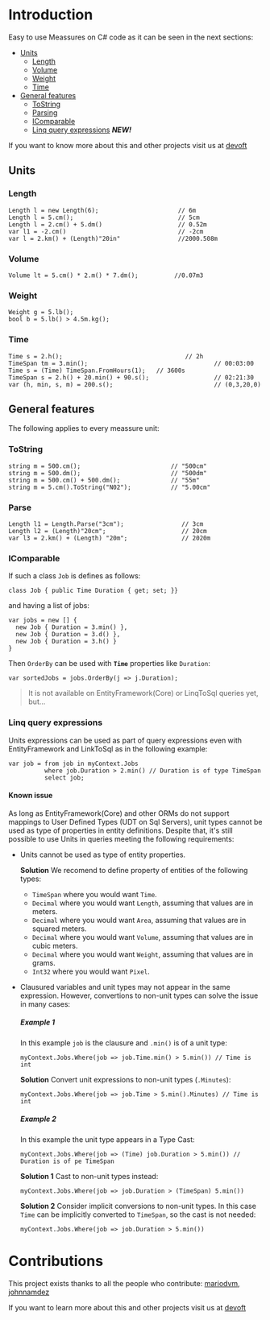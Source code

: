 # Introduction 
Easy to use Meassures on C# code as it can be seen in the next sections:

- [Units](https://github.com/devoft/MeassureSystem#units)
  - [Length](https://github.com/devoft/MeassureSystem#length)
  - [Volume](https://github.com/devoft/MeassureSystem#volume)
  - [Weight](https://github.com/devoft/MeassureSystem#weight)
  - [Time](https://github.com/devoft/MeassureSystem#time)
- [General features](https://github.com/devoft/MeassureSystem#general-features)
  - [ToString](https://github.com/devoft/MeassureSystem#ToString)
  - [Parsing](https://github.com/devoft/MeassureSystem#Parse)
  - [IComparable](https://github.com/devoft/MeassureSystem#IComparable)
  - [Linq query expressions](https://github.com/devoft/MeassureSystem#Linq-query-expressions) _**NEW!**_
  
If you want to know more about this and other projects visit us at [devoft](http://www.devoft.com)
  
## Units
### Length
```CSharp
Length l = new Length(6);                      // 6m
Length l = 5.cm();                             // 5cm
Length l = 2.cm() + 5.dm()                     // 0.52m
var l1 = -2.cm()                               // -2cm
var l = 2.km() + (Length)"20in"                //2000.508m                
```

### Volume
```Csharp
Volume lt = 5.cm() * 2.m() * 7.dm();          //0.07m3       
```
### Weight
```CSharp
Weight g = 5.lb();                              
bool b = 5.lb() > 4.5m.kg();                  
```
### Time
```CSharp
Time s = 2.h();                                  // 2h
TimeSpan tm = 3.min();                                   // 00:03:00
Time s = (Time) TimeSpan.FromHours(1);   // 3600s
TimeSpan s = 2.h() + 20.min() + 90.s();                  // 02:21:30
var (h, min, s, m) = 200.s();                            // (0,3,20,0)
```
## General features
The following applies to every meassure unit:
### ToString
```CSharp
string m = 500.cm();                         // "500cm"
string m = 500.dm();                         // "500dm"
string m = 500.cm() + 500.dm();              // "55m"
string m = 5.cm().ToString("N02");           // "5.00cm"
```
### Parse
```CSharp
Length l1 = Length.Parse("3cm");                // 3cm
Length l2 = (Length)"20cm";                     // 20cm
var l3 = 2.km() + (Length) "20m";               // 2020m
```
### IComparable
If such a class `Job` is defines as follows:
```CSharp
class Job { public Time Duration { get; set; }}
```
and having a list of jobs:
```CSharp
var jobs = new [] { 
  new Job { Duration = 3.min() }, 
  new Job { Duration = 3.d() }, 
  new Job { Duration = 3.h() } 
}
```
Then `OrderBy` can be used with **`Time`** properties like `Duration`:
```CSharp
var sortedJobs = jobs.OrderBy(j => j.Duration);
```
> It is not available on EntityFramework(Core) or LinqToSql queries yet, but...

### Linq query expressions
Units expressions can be used as part of query expressions even with EntityFramework and LinkToSql as in the following example:
```CSharp
var job = from job in myContext.Jobs
          where job.Duration > 2.min() // Duration is of type TimeSpan
          select job;
```
#### Known issue
As long as EntityFramework(Core) and other ORMs do not support mappings to User Defined Types (UDT on Sql Servers), unit types cannot be used as type of properties in entity definitions. Despite that, it's still possible to use Units in queries meeting the following requirements:
- Units cannot be used as type of entity properties. 

  **Solution** We recomend to define property of entities of the following types:
  - `TimeSpan` where you would want `Time`.
  - `Decimal` where you would want `Length`, assuming that values are in meters.
  - `Decimal` where you would want `Area`, assuming that values are in squared meters.
  - `Decimal` where you would want `Volume`, assuming that values are in cubic meters.
  - `Decimal` where you would want `Weight`, assuming that values are in grams.
  - `Int32` where you would want `Pixel`.
- Clausured variables and unit types may not appear in the same expression. However, convertions to non-unit types can solve the issue in many cases:
  ##### Example 1 
  In this example `job` is the clausure and `.min()` is of a unit type:
  ```CSharp 
  myContext.Jobs.Where(job => job.Time.min() > 5.min()) // Time is int
  ``` 
  **Solution** Convert unit expressions to non-unit types (`.Minutes`):
  ```CSharp 
  myContext.Jobs.Where(job => job.Time > 5.min().Minutes) // Time is int
  ``` 
  ##### Example 2
  In this example the unit type appears in a Type Cast:
  ```CSharp
  myContext.Jobs.Where(job => (Time) job.Duration > 5.min()) // Duration is of pe TimeSpan
  ```
  **Solution 1** Cast to non-unit types instead:
  ```CSharp 
  myContext.Jobs.Where(job => job.Duration > (TimeSpan) 5.min())
  ``` 
  **Solution 2** Consider implicit conversions to non-unit types. In this case `Time` can be implicitly converted to `TimeSpan`, so the cast is not needed:
  ```CSharp 
  myContext.Jobs.Where(job => job.Duration > 5.min())
  ``` 

# Contributions
This project exists thanks to all the people who contribute:
[mariodvm](https://github.com/mariodvm), [johnnamdez](https://github.com/johnnamdez)

If you want to learn more about this and other projects visit us at [devoft](http://www.devoft.com)
